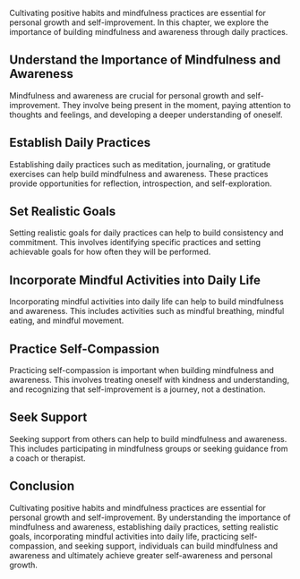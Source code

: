 
Cultivating positive habits and mindfulness practices are essential for personal growth and self-improvement. In this chapter, we explore the importance of building mindfulness and awareness through daily practices.

Understand the Importance of Mindfulness and Awareness
------------------------------------------------------

Mindfulness and awareness are crucial for personal growth and self-improvement. They involve being present in the moment, paying attention to thoughts and feelings, and developing a deeper understanding of oneself.

Establish Daily Practices
-------------------------

Establishing daily practices such as meditation, journaling, or gratitude exercises can help build mindfulness and awareness. These practices provide opportunities for reflection, introspection, and self-exploration.

Set Realistic Goals
-------------------

Setting realistic goals for daily practices can help to build consistency and commitment. This involves identifying specific practices and setting achievable goals for how often they will be performed.

Incorporate Mindful Activities into Daily Life
----------------------------------------------

Incorporating mindful activities into daily life can help to build mindfulness and awareness. This includes activities such as mindful breathing, mindful eating, and mindful movement.

Practice Self-Compassion
------------------------

Practicing self-compassion is important when building mindfulness and awareness. This involves treating oneself with kindness and understanding, and recognizing that self-improvement is a journey, not a destination.

Seek Support
------------

Seeking support from others can help to build mindfulness and awareness. This includes participating in mindfulness groups or seeking guidance from a coach or therapist.

Conclusion
----------

Cultivating positive habits and mindfulness practices are essential for personal growth and self-improvement. By understanding the importance of mindfulness and awareness, establishing daily practices, setting realistic goals, incorporating mindful activities into daily life, practicing self-compassion, and seeking support, individuals can build mindfulness and awareness and ultimately achieve greater self-awareness and personal growth.
